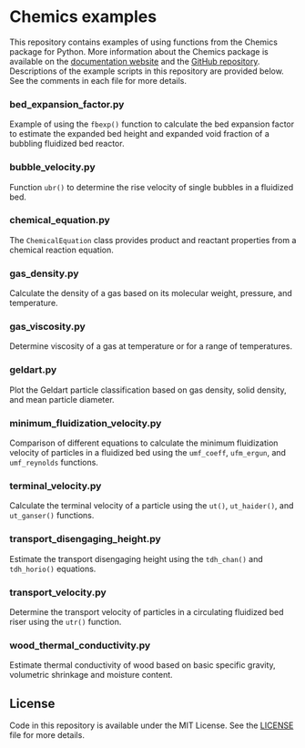 # Chemics examples

This repository contains examples of using functions from the Chemics package for Python. More information about the Chemics package is available on the [documentation website][1] and the [GitHub repository][2]. Descriptions of the example scripts in this repository are provided below. See the comments in each file for more details.

[1]: https://chemics.github.io
[2]: https://github.com/chemics/chemics

### bed_expansion_factor.py

Example of using the `fbexp()` function to calculate the bed expansion factor to estimate the expanded bed height and expanded void fraction of a bubbling fluidized bed reactor.

### bubble_velocity.py

Function `ubr()` to determine the rise velocity of single bubbles in a fluidized bed.

### chemical_equation.py

The `ChemicalEquation` class provides product and reactant properties from a chemical reaction equation.

### gas_density.py

Calculate the density of a gas based on its molecular weight, pressure, and temperature.

### gas_viscosity.py

Determine viscosity of a gas at temperature or for a range of temperatures.

### geldart.py

Plot the Geldart particle classification based on gas density, solid density, and mean particle diameter.

### minimum_fluidization_velocity.py

Comparison of different equations to calculate the minimum fluidization velocity of particles in a fluidized bed using the `umf_coeff`, `ufm_ergun`, and `umf_reynolds` functions.

### terminal_velocity.py

Calculate the terminal velocity of a particle using the `ut()`, `ut_haider()`, and `ut_ganser()` functions.

### transport_disengaging_height.py

Estimate the transport disengaging height using the `tdh_chan()` and `tdh_horio()` equations.

### transport_velocity.py

Determine the transport velocity of particles in a circulating fluidized bed riser using the `utr()` function.

### wood_thermal_conductivity.py

Estimate thermal conductivity of wood based on basic specific gravity, volumetric shrinkage and moisture content.

## License

Code in this repository is available under the MIT License. See the [LICENSE](LICENSE) file for more details.
